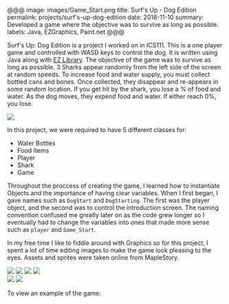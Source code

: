 @@@
image: images/Game_Start.png
title: Surf's Up - Dog Edition
permalink: projects/surf's-up-dog-edition
date: 2018-11-10
summary: Developed a game where the objective was to survive as long as possible.
labels: Java, EZGraphics, Paint.net
@@@

Surf's Up: Dog Edition is a project I worked on in ICS111. This is a one player game and controlled with WASD keys to control the dog. It is written using Java along with [EZ Library](http://www2.hawaii.edu/~dylank/ics111/). The objective of the game was to survive as long as possible. 3 Sharks appear randomly from the left side of the screen at random speeds. To increase food and water supply, you must collect bottled cans and bones. Once collected, they disappear and re-appears in some random location. If you get hit by the shark, you lose a % of food and water. As the dog moves, they expend food and water. If either reach 0%, you lose.

<img class="ui medium right floated rounded image" src="../images/GameOver.png">

In this project, we were required to have 5 different classes for:
- Water Bottles
- Food Items
- Player
- Shark
- Game

Throughout the proccess of creating the game, I learned how to instantiate Objects and the importance of having clear variables. When I first began, I gave names such as ``DogStart`` and ``DogStarting``. The first was the player object, and the second was to control the introduction screen. The naming convention confused me greatly later on as the code grew longer so I eventually had to change the variables into ones that made more sense such as ``player`` and ``Game_Start``.

In my free time I like to fiddle around with Graphics so for this project, I spent a lot of time editing images to make the game look pleasing to the eyes. Assets and sprites were taken online from MapleStory.

<div class="ui small rounded images">
  <img class="ui image" src="../images/Dog(Big).png">
  <img class="ui image" src="../images/Shark.png">  
  <img class="ui image" src="../images/Bone.png">
  <img class="ui image" src="../images/Water.png">
</div>

<img class="ui image" src="../images/Game_Start_IMG.png">
<img class="ui image" src="../images/GamePlay.png">

To view an example of the game:
<div class="ui embed" data-source="youtube" data-id="8LJVql0Cn2c">
</div>


